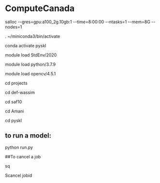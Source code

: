 # ComputeCanada

salloc --gres=gpu:a100_2g.10gb:1 --time=8:00:00 --ntasks=1 --mem=8G --nodes=1

. ~/miniconda3/bin/activate

conda activate pyskl

module load StdEnv/2020

module load python/3.7.9

module load opencv/4.5.1

cd projects

cd def-wassim

cd saf10

cd Amani

cd pyskl

## to run a model:

python run.py

##To cancel a job

sq

Scancel jobid
